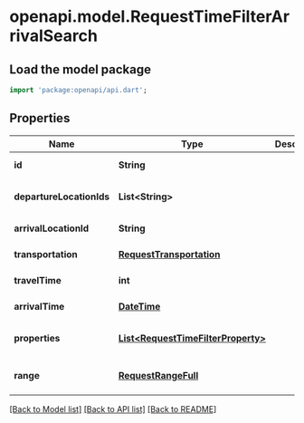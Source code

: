 # openapi.model.RequestTimeFilterArrivalSearch

## Load the model package
```dart
import 'package:openapi/api.dart';
```

## Properties
Name | Type | Description | Notes
------------ | ------------- | ------------- | -------------
**id** | **String** |  | [default to null]
**departureLocationIds** | **List&lt;String&gt;** |  | [default to const []]
**arrivalLocationId** | **String** |  | [default to null]
**transportation** | [**RequestTransportation**](RequestTransportation.md) |  | [default to null]
**travelTime** | **int** |  | [default to null]
**arrivalTime** | [**DateTime**](DateTime.md) |  | [default to null]
**properties** | [**List&lt;RequestTimeFilterProperty&gt;**](RequestTimeFilterProperty.md) |  | [default to const []]
**range** | [**RequestRangeFull**](RequestRangeFull.md) |  | [optional] [default to null]

[[Back to Model list]](../README.md#documentation-for-models) [[Back to API list]](../README.md#documentation-for-api-endpoints) [[Back to README]](../README.md)



